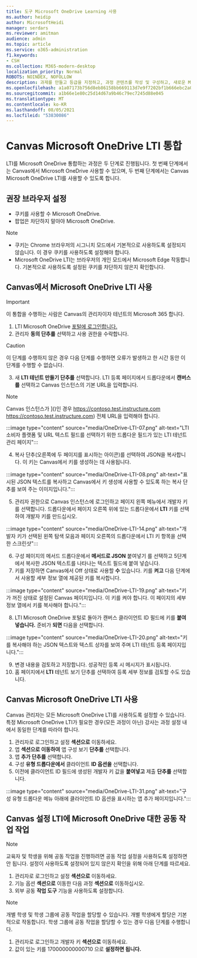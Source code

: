 ```yaml
---
title: 도구 Microsoft OneDrive Learning 사용
ms.author: heidip
author: MicrosoftHeidi
manager: serdars
ms.reviewer: amitman
audience: admin
ms.topic: article
ms.service: o365-administration
f1.keywords:
- CSH
ms.collection: M365-modern-desktop
localization_priority: Normal
ROBOTS: NOINDEX, NOFOLLOW
description: 과제를 만들고 등급을 지정하고, 과정 콘텐츠를 작성 및 구성하고, 새로운 Microsoft OneDrive Learning 도구 상호 관리 앱을 사용하여 실시간으로 파일을 공동 작업합니다.
ms.openlocfilehash: a1a07173b756d8eb86158bb669113d7e9f7202bf1b666ebc2a086f1aed732d2e
ms.sourcegitcommit: a1b66e1e80c25d14d67a9b46c79ec7245d88e045
ms.translationtype: MT
ms.contentlocale: ko-KR
ms.lasthandoff: 08/05/2021
ms.locfileid: "53830086"
---
```

# <a name="integrate-microsoft-onedrive-lti-with-canvas"></a>Canvas Microsoft OneDrive LTI 통합

LTI를 Microsoft OneDrive 통합하는 과정은 두 단계로 진행됩니다. 첫 번째 단계에서는 Canvas에서 Microsoft OneDrive 사용할 수 있으며, 두 번째 단계에서는 Canvas Microsoft OneDrive LTI를 사용할 수 있도록 합니다.

## <a name="recommended-browser-settings"></a>권장 브라우저 설정

- 쿠키를 사용할 수 Microsoft OneDrive.
- 팝업은 차단하지 말아야 Microsoft OneDrive.

> [!NOTE]
> - 쿠키는 Chrome 브라우저의 시그니치 모드에서 기본적으로 사용하도록 설정되지 않습니다. 이 경우 쿠키를 사용하도록 설정해야 합니다.
> - Microsoft OneDrive LTI는 브라우저의 개인 모드에서 Microsoft Edge 작동합니다. 기본적으로 사용하도록 설정된 쿠키를 차단하지 않은지 확인합니다.

## <a name="enable-microsoft-onedrive-lti-in-canvas"></a>Canvas에서 Microsoft OneDrive LTI 사용

> [!IMPORTANT]
> 이 통합을 수행하는 사람은 Canvas의 관리자이자 테넌트의 Microsoft 365 합니다.

1. LTI Microsoft OneDrive <a href="https://onedrivelti.microsoft.com/admin" target="_blank">포털에 로그인합니다.</a>
1. 관리자 **동의 단추를** 선택하고 사용 권한을 수락합니다.

> [!CAUTION]
> 이 단계를 수행하지 않은 경우 다음 단계를 수행하면 오류가 발생하고 한 시간 동안 이 단계를 수행할 수 없습니다.

3. 새 **LTI 테넌트 만들기 단추를** 선택합니다. LTI 등록 페이지에서 드롭다운에서 **캔버스를** 선택하고 Canvas 인스턴스의 기본 URL을 입력합니다.

> [!NOTE]
> Canvas 인스턴스가 ]()인 경우 https://contoso.test.instructure.com https://contoso.test.instructure.com) 전체 URL을 입력해야 합니다.

:::image type="content" source="media/OneDrive-LTI-07.png" alt-text="LTI 소비자 플랫폼 및 URL 텍스트 필드를 선택하기 위한 드롭다운 필드가 있는 LTI 테넌트 관리 페이지":::

4. 복사 단추(오른쪽에 두  페이지를 표시하는 아이콘)를 선택하여 JSON을 복사합니다. 이 키는 Canvas에서 키를 생성하는 데 사용됩니다.

:::image type="content" source="media/OneDrive-LTI-08.png" alt-text="표시된 JSON 텍스트를 복사하고 Canvas에서 키 생성에 사용할 수 있도록 하는 복사 단추를 보여 주는 이미지입니다.":::

5. 관리자 권한으로 Canvas 인스턴스에  로그인하고 페이지 왼쪽 메뉴에서 개발자 키를 선택합니다. 드롭다운에서 페이지 오른쪽 위에 있는 드롭다운에서 **LTI** 키를 선택하여 개발자 키를 만드십시오.

:::image type="content" source="media/OneDrive-LTI-14.png" alt-text="개발자 키가 선택된 왼쪽 탐색 모음과 페이지 오른쪽의 드롭다운에서 LTI 키 항목을 선택한 스크린샷":::

6. 구성 페이지의 메서드 드롭다운에서 **메서드로 JSON** 붙여넣기 를 선택하고 5단계에서 복사한 JSON 텍스트를 나타나는 텍스트 필드에 붙여 넣습니다. 
7. 키를 저장하면 Canvas에서 Off 상태로 사용할 **수** 있습니다. 키를 **켜고** 다음 단계에서 사용할  세부 정보 열에 제공된 키를 복사합니다.

:::image type="content" source="media/OneDrive-LTI-19.png" alt-text="키가 꺼진 상태로 설정된 Canvas 페이지입니다. 이 키를 켜야 합니다. 이 페이지의 세부 정보 열에서 키를 복사해야 합니다.":::

8. LTI Microsoft OneDrive 포털로 돌아가 캔버스 클라이언트 ID 필드에 키를 **붙여 넣습니다.** 준비가 **되면** 다음을 선택합니다.

:::image type="content" source="media/OneDrive-LTI-20.png" alt-text="키를 복사해야 하는 JSON 텍스트와 텍스트 상자를 보여 주며 LTI 테넌트 등록 페이지입니다.":::

9. 변경 내용을 검토하고 저장합니다. 성공적인 등록 시 메시지가 표시됩니다.
10. 홈 페이지에서 **LTI** 테넌트 보기 단추를 선택하여 등록 세부 정보를 검토할 수도 있습니다.

## <a name="enable-microsoft-onedrive-lti-in-canvas-courses"></a>Canvas Microsoft OneDrive LTI 사용

Canvas 관리자는 모든 Microsoft OneDrive LTI를 사용하도록 설정할 수 있습니다. 특정 Microsoft OneDrive LTI가 필요한 경우(모든 과정이 아닌) 강사는 과정 설정 내에서 동일한 단계를 따라야 합니다.

1. 관리자로 로그인하고 설정 **섹션으로** 이동하세요.
2. 앱 **섹션으로 이동하여** 앱 구성 보기 **단추를** 선택합니다.
3. 앱 **추가 단추를** 선택합니다.
4. 구성 **유형 드롭다운에서** 클라이언트 **ID 옵션을** 선택합니다.
5. 이전에 클라이언트 ID 필드에 생성된 개발자 키 값을 **붙여넣고** 제출 **단추를** 선택합니다.

:::image type="content" source="media/OneDrive-LTI-31.png" alt-text="구성 유형 드롭다운 메뉴 아래에 클라이언트 ID 옵션을 표시하는 앱 추가 페이지입니다.":::

## <a name="collaboration-settings-for-microsoft-onedrive-lti-in-canvas-courses"></a>Canvas 설정 LTI에 Microsoft OneDrive 대한 공동 작업 작업

> [!NOTE]
> 교육자 및 학생을 위해 공동 작업을 진행하려면 공동 작업 설정을 사용하도록 설정하면 안 됩니다. 설정이 사용하도록 설정되어 있지 않은지 확인을 위해 아래 단계를 따르세요.

1. 관리자로 로그인하고 설정 **섹션으로** 이동하세요.
1. 기능 옵션 **섹션으로** 이동한 다음 과정 **섹션으로** 이동하십시오.
1. 외부 공동 **작업 도구** 기능을 사용하도록 설정합니다.

> [!NOTE]
> 개별 학생 및 학생 그룹에 공동 작업을 할당할 수 있습니다. 개별 학생에게 할당은 기본적으로 작동합니다. 학생 그룹에 공동 작업을 할당할 수 있는 경우 다음 단계를 수행합니다.

1. 관리자로 로그인하고 개발자 키 **섹션으로** 이동하세요.
1. 값이 있는 키를 170000000000710 으로 **설정하면 됩니다.**
